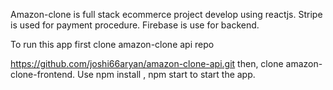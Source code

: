 Amazon-clone is full stack ecommerce project develop using reactjs.
Stripe is used for payment procedure.
Firebase is use for backend.

To run this app first clone amazon-clone api repo

https://github.com/joshi66aryan/amazon-clone-api.git
then, clone amazon-clone-frontend.
Use npm install , npm start to start the app.

